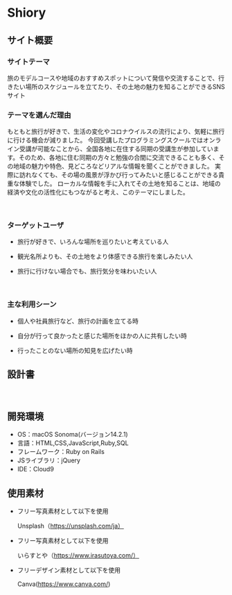# Shiory

## サイト概要



### サイトテーマ

旅のモデルコースや地域のおすすめスポットについて発信や交流することで、行きたい場所のスケジュールを立てたり、その土地の魅力を知ることができるSNSサイト​


### テーマを選んだ理由

もともと旅行が好きで、生活の変化やコロナウイルスの流行により、気軽に旅行に行ける機会が減りました。
今回受講したプログラミングスクールではオンライン受講が可能なことから、全国各地に在住する同期の受講生が参加しています。そのため、各地に住む同期の方々と勉強の合間に交流できることも多く、その地域の魅力や特色、見どころなどリアルな情報を聞くことができました。
実際に訪れなくても、その場の風景が浮かび行ってみたいと感じることができる貴重な体験でした。
ローカルな情報を手に入れてその土地を知ることは、地域の経済や文化の活性化にもつながると考え、このテーマにしました。

​
### ターゲットユーザ

- 旅行が好きで、いろんな場所を巡りたいと考えている人

- 観光名所よりも、その土地をより体感できる旅行を楽しみたい人

- 旅行に行けない場合でも、旅行気分を味わいたい人

​
### 主な利用シーン

- 個人や社員旅行など、旅行の計画を立てる時

- 自分が行って良かったと感じた場所をほかの人に共有したい時

- 行ったことのない場所の知見を広げたい時


## 設計書
　　
​
## 開発環境
- OS：macOS Sonoma(バージョン14.2.1)
- 言語：HTML,CSS,JavaScript,Ruby,SQL
- フレームワーク：Ruby on Rails
- JSライブラリ：jQuery
- IDE：Cloud9
​
## 使用素材
- フリー写真素材として以下を使用

  Unsplash（https://unsplash.com/ja）
- フリー写真素材として以下を使用

  いらすとや（https://www.irasutoya.com/）
- フリーデザイン素材として以下を使用
  
  Canva(https://www.canva.com/)
